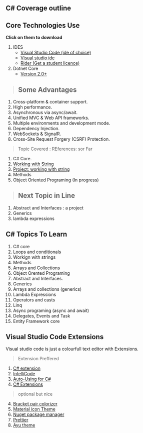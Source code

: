 ## C# Coverage outline
## Core Technologies Use
**Click on them to download**
1. IDES
    - [Visual Studio Code (ide of choice)](https://code.visualstudio.com/download)
    - [Visual studio ide](https://visualstudio.microsoft.com/downloads/)
    - [Rider (Get a student licence)](https://www.jetbrains.com/rider/)
2. Dotnet Core
    - [Version 2.0+](https://dotnet.microsoft.com/download)
> ##  Some Advantages
1. Cross-platform & container support. 
2. High performance. 
3. Asynchronous via async/await. 
4. Unified MVC & Web API frameworks. 
5. Multiple environments and development mode. 
6. Dependency Injection. 
7. WebSockets & SignalR. 
8. Cross-Site Request Forgery (CSRF) Protection.
> Topic Covered : REferences: sor Far
1. C# Core.
2. [Working with String](https://github.com/MicrosoftTechCommunity-DeKUT/2019-Oct-Sept_Basic-_CSharp_Learning/blob/development/03_workingwithStrings/readme.md)
3. [Project: working with string](https://github.com/MicrosoftTechCommunity-DeKUT/2019-Oct-Sept_Basic-_CSharp_Learning/blob/development/03_workingwithStrings/02_workingwithCSVFile/Readme.md)
4. Methods
5. Object Oriented Programing (In progress)

>## Next Topic in Line
1. Abstract and Interfaces : a project
2. Generics
3. lambda expressions 

## C# Topics To Learn
1. C# core
2. Loops and conditionals
3. Workign with strings
4. Methods
5. Arrays and Collections
6. Object Orented Programing
7. Abstract and Interfaces.
8. Generics
9. Arrays and collections (generics)
10. Lambda Expressions
11. Operators and casts
12. Linq
12. Async programing (async and await)
13. Delegates, Events and Task
13. Entity Framework core

## Visual Studio Code Extensions
Visual studio code is just a colourfull text editor with Extensions.
> Extension Preffered
 1. [C# extension](https://marketplace.visualstudio.com/items?itemName=ms-vscode.csharp)
 2. [IntelliCode](https://marketplace.visualstudio.com/items?itemName=VisualStudioExptTeam.vscodeintellicode)
 3. [Auto-Using for C#](https://marketplace.visualstudio.com/items?itemName=Fudge.auto-using)
 4. [C# Extensions](https://marketplace.visualstudio.com/items?itemName=jchannon.csharpextensions)
 > optional but nice
 4. [Bracket pair colorizer](https://marketplace.visualstudio.com/items?itemName=CoenraadS.bracket-pair-colorizer)
 5. [Material icon Theme](https://marketplace.visualstudio.com/items?itemName=PKief.material-icon-theme)
 6. [Nuget package manager](https://marketplace.visualstudio.com/items?itemName=jmrog.vscode-nuget-package-manager)
 7. [Prettier](https://marketplace.visualstudio.com/items?itemName=esbenp.prettier-vscode)
 8. [Ayu theme](https://marketplace.visualstudio.com/items?itemName=teabyii.ayu)

 
 
